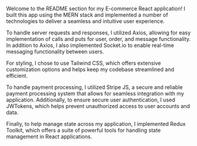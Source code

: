 Welcome to the README section for my E-commerce React application! I built this app using the MERN stack and implemented a number of technologies to deliver a seamless and intuitive user experience.

To handle server requests and responses, I utilized Axios, allowing for easy implementation of calls and puts for user, order, and message functionality. In addition to Axios, I also implemented Socket.io to enable real-time messaging functionality between users.

For styling, I chose to use Tailwind CSS, which offers extensive customization options and helps keep my codebase streamlined and efficient.

To handle payment processing, I utilized Stripe JS, a secure and reliable payment processing system that allows for seamless integration with my application. Additionally, to ensure secure user authentication, I used JWTokens, which helps prevent unauthorized access to user accounts and data.

Finally, to help manage state across my application, I implemented Redux Toolkit, which offers a suite of powerful tools for handling state management in React applications.
